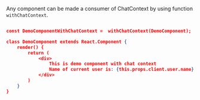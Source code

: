 Any component can be made a consumer of ChatContext by using function `withChatContext`.

```json

const DemoComponentWithChatContext =  withChatContext(DemoComponent);

class DemoComponent extends React.Component {
    render() {
        return (
            <div>
                This is demo component with chat context
                Name of current user is: {this.props.client.user.name}
            </div>
        )
    }
}

```
